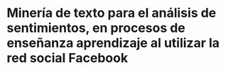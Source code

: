 # Minería de texto para el análisis de sentimientos, en procesos de enseñanza aprendizaje al utilizar la red social Facebook
